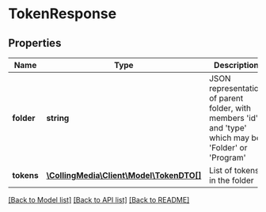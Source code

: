 # TokenResponse

## Properties
Name | Type | Description | Notes
------------ | ------------- | ------------- | -------------
**folder** | **string** | JSON representation of parent folder, with members &#39;id&#39;, and &#39;type&#39; which may be &#39;Folder&#39; or &#39;Program&#39; | 
**tokens** | [**\CollingMedia\Client\Model\TokenDTO[]**](TokenDTO.md) | List of tokens in the folder | [optional] 

[[Back to Model list]](../README.md#documentation-for-models) [[Back to API list]](../README.md#documentation-for-api-endpoints) [[Back to README]](../README.md)


